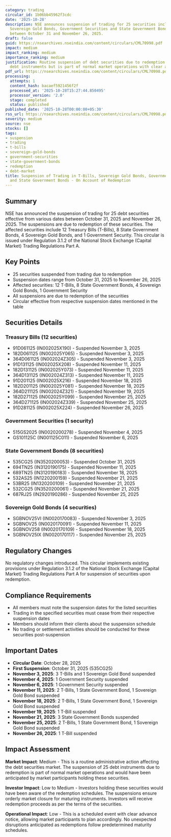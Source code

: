 ```yaml
---
category: trading
circular_id: 1b06bb45962f3cdc
date: '2025-10-28'
description: NSE announces suspension of trading for 25 securities including T-Bills,
  Sovereign Gold Bonds, Government Securities and State Government Bonds due to redemption
  between October 31 and November 26, 2025.
draft: false
guid: https://nsearchives.nseindia.com/content/circulars/CML70998.pdf
impact: medium
impact_ranking: medium
importance_ranking: medium
justification: Routine suspension of debt securities due to redemption. Affects specific
  debt instruments but is part of normal market operations with clear advance notice.
pdf_url: https://nsearchives.nseindia.com/content/circulars/CML70998.pdf
processing:
  attempts: 1
  content_hash: bacaef5921456f2f
  processed_at: '2025-10-28T15:27:44.850495'
  processor_version: '2.0'
  stage: completed
  status: published
published_date: '2025-10-28T00:00:00+05:30'
rss_url: https://nsearchives.nseindia.com/content/circulars/CML70998.pdf
severity: medium
source: nse
stocks: []
tags:
- suspension
- trading
- t-bills
- sovereign-gold-bonds
- government-securities
- state-government-bonds
- redemption
- debt-market
title: Suspension of Trading in T-Bills, Sovereign Gold Bonds, Government Securities
  and State Government Bonds - On Account of Redemption
---
```


## Summary

NSE has announced the suspension of trading for 25 debt securities effective from various dates between October 31, 2025 and November 26, 2025. The suspensions are due to redemption of these securities. The affected securities include 12 Treasury Bills (T-Bills), 8 State Government Bonds, 4 Sovereign Gold Bonds, and 1 Government Security. This circular is issued under Regulation 3.1.2 of the National Stock Exchange (Capital Market) Trading Regulations Part A.

## Key Points

- 25 securities suspended from trading due to redemption
- Suspension dates range from October 31, 2025 to November 26, 2025
- Affected securities: 12 T-Bills, 8 State Government Bonds, 4 Sovereign Gold Bonds, 1 Government Security
- All suspensions are due to redemption of the securities
- Circular effective from respective suspension dates mentioned in the table

## Securities Details

### Treasury Bills (12 securities)
- 91D061125 (IN002025X190) - Suspended November 3, 2025
- 182D061125 (IN002025Y065) - Suspended November 3, 2025
- 364D061125 (IN002024Z305) - Suspended November 3, 2025
- 91D131125 (IN002025X208) - Suspended November 11, 2025
- 182D131125 (IN002025Y073) - Suspended November 11, 2025
- 364D131125 (IN002024Z313) - Suspended November 11, 2025
- 91D201125 (IN002025X216) - Suspended November 18, 2025
- 182D201125 (IN002025Y081) - Suspended November 18, 2025
- 364D211125 (IN002024Z321) - Suspended November 19, 2025
- 182D271125 (IN002025Y099) - Suspended November 25, 2025
- 364D271125 (IN002024Z339) - Suspended November 25, 2025
- 91D281125 (IN002025X224) - Suspended November 26, 2025

### Government Securities (1 security)
- 515GS2025 (IN0020200278) - Suspended November 4, 2025
- GS101125C (IN001125C011) - Suspended November 6, 2025

### State Government Bonds (8 securities)
- 535CG25 (IN3520200053) - Suspended October 31, 2025
- 694TN25 (IN3120190175) - Suspended November 11, 2025
- 689TN25 (IN3120190183) - Suspended November 18, 2025
- 532AS25 (IN1220200159) - Suspended November 21, 2025
- 53BR25 (IN1320200109) - Suspended November 21, 2025
- 532CG25 (IN3520200061) - Suspended November 21, 2025
- 687RJ25 (IN2920190286) - Suspended November 25, 2025

### Sovereign Gold Bonds (4 securities)
- SGBNOV25VI (IN0020170083) - Suspended November 3, 2025
- SGBNOV25 (IN0020170091) - Suspended November 11, 2025
- SGBNOV258 (IN0020170109) - Suspended November 18, 2025
- SGBNOV25IX (IN0020170117) - Suspended November 25, 2025

## Regulatory Changes

No regulatory changes introduced. This circular implements existing provisions under Regulation 3.1.2 of the National Stock Exchange (Capital Market) Trading Regulations Part A for suspension of securities upon redemption.

## Compliance Requirements

- All members must note the suspension dates for the listed securities
- Trading in the specified securities must cease from their respective suspension dates
- Members should inform their clients about the suspension schedule
- No trading or settlement activities should be conducted for these securities post-suspension

## Important Dates

- **Circular Date**: October 28, 2025
- **First Suspension**: October 31, 2025 (535CG25)
- **November 3, 2025**: 3 T-Bills and 1 Sovereign Gold Bond suspended
- **November 4, 2025**: 1 Government Security suspended
- **November 6, 2025**: 1 Government Security suspended
- **November 11, 2025**: 2 T-Bills, 1 State Government Bond, 1 Sovereign Gold Bond suspended
- **November 18, 2025**: 2 T-Bills, 1 State Government Bond, 1 Sovereign Gold Bond suspended
- **November 19, 2025**: 1 T-Bill suspended
- **November 21, 2025**: 3 State Government Bonds suspended
- **November 25, 2025**: 2 T-Bills, 1 State Government Bond, 1 Sovereign Gold Bond suspended
- **November 26, 2025**: 1 T-Bill suspended

## Impact Assessment

**Market Impact**: Medium - This is a routine administrative action affecting the debt securities market. The suspension of 25 debt instruments due to redemption is part of normal market operations and would have been anticipated by market participants holding these securities.

**Investor Impact**: Low to Medium - Investors holding these securities would have been aware of the redemption schedules. The suspensions ensure orderly market closure for maturing instruments. Investors will receive redemption proceeds as per the terms of the securities.

**Operational Impact**: Low - This is a scheduled event with clear advance notice, allowing market participants to plan accordingly. No unexpected disruptions anticipated as redemptions follow predetermined maturity schedules.